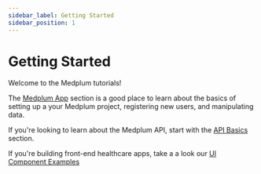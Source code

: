 ```yaml
---
sidebar_label: Getting Started
sidebar_position: 1
---
```


# Getting Started

Welcome to the Medplum tutorials!

The [Medplum App](/docs/tutorials/app) section is a good place to learn about the basics of setting up a your Medplum project,
registering new users, and manipulating data.

If you're looking to learn about the Medplum API, start with the [API Basics](/docs/tutorials/api-basics/create-fhir-data) section.

If you're building front-end healthcare apps, take a a look our [UI Component Examples](/docs/tutorials/ui-components)
